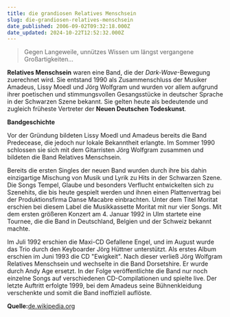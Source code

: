 ```yaml
---
title: die grandiosen Relatives Menschsein
slug: die-grandiosen-relatives-menschsein
date_published: 2006-09-02T09:32:18.000Z
date_updated: 2024-10-22T12:52:32.000Z
---
```


> Gegen Langeweile, unnützes Wissen um längst vergangene Großartigkeiten...

**Relatives Menschsein** waren eine Band, die der *Dark-Wave*-Bewegung zuerechnet wird. Sie entstand 1990 als Zusammenschluss der Musiker Amadeus, Lissy Moedl und Jörg Wolfgram und wurden vor allem aufgrund ihrer poetischen und stimmungsvollen Gesangsstücke in deutscher Sprache in der Schwarzen Szene bekannt. Sie gelten heute als bedeutende und zugleich früheste Vertreter der **Neuen Deutschen Todeskunst**.

**Bandgeschichte**

Vor der Gründung bildeten Lissy Moedl und Amadeus bereits die Band Predecease, die jedoch nur lokale Bekanntheit erlangte. Im Sommer 1990 schlossen sie sich mit dem Gitarristen Jörg Wolfgram zusammen und bildeten die Band Relatives Menschsein.

Bereits die ersten Singles der neuen Band wurden durch ihre bis dahin einzigartige Mischung von Musik und Lyrik zu Hits in der Schwarzen Szene. Die Songs Tempel, Glaube und besonders Verflucht entwickelten sich zu Szenehits, die bis heute gespielt werden und ihnen einen Plattenvertrag bei der Produktionsfirma Danse Macabre einbrachten. Unter dem Titel Moritat erschien bei diesem Label die Musikkassette Moritat mit nur vier Songs. Mit dem ersten größeren Konzert am 4. Januar 1992 in Ulm startete eine Tournee, die die Band in Deutschland, Belgien und der Schweiz bekannt machte.

Im Juli 1992 erschien die Maxi-CD Gefallene Engel, und im August wurde das Trio durch den Keyboarder Jörg Hüttner unterstützt. Als erstes Album erschien im Juni 1993 die CD "Ewigkeit". Nach dieser verließ Jörg Wolfgram Relatives Menschsein und wechselte in die Band Dorsetshire. Er wurde durch Andy Age ersetzt. In der Folge veröffentlichte die Band nur noch einzelne Songs auf verschiedenen CD-Compilationen und spielte live. Der letzte Auftritt erfolgte 1999, bei dem Amadeus seine Bühnenkleidung verschenkte und somit die Band inoffiziell auflöste.

**Quelle:**[de.wikipedia.org](http://www.wikipedia.de)
